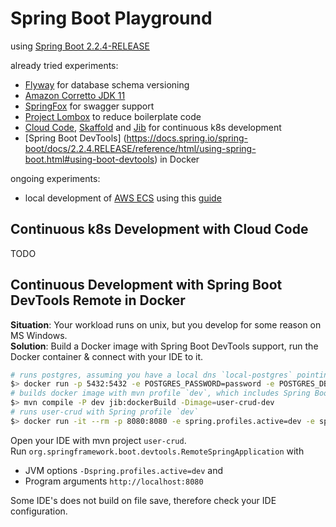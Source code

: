 # Spring Boot Playground

using [Spring Boot 2.2.4-RELEASE](https://docs.spring.io/spring-boot/docs/2.2.4.RELEASE/reference/html/)
 
already tried experiments:
* [Flyway](https://flywaydb.org/) for database schema versioning
* [Amazon Corretto JDK 11](https://aws.amazon.com/corretto/)
* [SpringFox](https://springfox.github.io/springfox/)  for swagger support
* [Project Lombox](https://projectlombok.org/) to reduce boilerplate code
* [Cloud Code](https://cloud.google.com/code/docs/intellij/quickstart-IDEA), [Skaffold](https://skaffold.dev/) and [Jib](https://github.com/GoogleContainerTools/jib) for continuous k8s development
* [Spring Boot DevTools] (https://docs.spring.io/spring-boot/docs/2.2.4.RELEASE/reference/html/using-spring-boot.html#using-boot-devtools) in Docker

ongoing experiments:
* local development of [AWS ECS](https://aws.amazon.com/ecs/) using this [guide](https://aws.amazon.com/blogs/compute/a-guide-to-locally-testing-containers-with-amazon-ecs-local-endpoints-and-docker-compose/)

## Continuous k8s Development with Cloud Code
 
 TODO

## Continuous Development with Spring Boot DevTools Remote in Docker

**Situation**: Your workload runs on unix, but you develop for some reason on MS Windows.  
**Solution**: Build a Docker image with Spring Boot DevTools support, run the Docker container & connect with your IDE to it.

```sh
# runs postgres, assuming you have a local dns `local-postgres` pointing to localhost
$> docker run -p 5432:5432 -e POSTGRES_PASSWORD=password -e POSTGRES_DB=user-crud -d postgres
# builds docker image with mvn profile `dev`, which includes Spring Boot DevTools
$> mvn compile -P dev jib:dockerBuild -Dimage=user-crud-dev
# runs user-crud with Spring profile `dev`
$> docker run -it --rm -p 8080:8080 -e spring.profiles.active=dev -e spring.datasource.url=jdbc:postgresql://192.168.0.143:5432/user-crud user-crud-dev
```

Open your IDE with mvn project `user-crud`.  
Run `org.springframework.boot.devtools.RemoteSpringApplication` with 
* JVM options `-Dspring.profiles.active=dev` and 
* Program arguments `http://localhost:8080`  

Some IDE's does not build on file save, therefore check your IDE configuration.